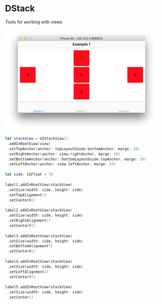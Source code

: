 # DStack

Tools for working with views

![ScreenShotLandscape](https://github.com/ErusaevAP/DStack/blob/master/Documentations/Images/ScreenShotLandscape.png)

```swift
let stackView = UIStackView()
 .addInRootView(view)
 .setTopAnchor(anchor: topLayoutGuide.bottomAnchor, marge: 10)
 .setRightAnchor(anchor: view.rightAnchor, marge: 10)
 .setBottomAnchor(anchor: bottomLayoutGuide.topAnchor, marge: 10)
 .setLeftAnchor(anchor: view.leftAnchor, marge: 10)

let side: CGFloat = 70

label1.addInRootView(stackView)
 .setSize(width: side, height: side)
 .setTopAlignment()
 .setCenterX()

label2.addInRootView(stackView)
 .setSize(width: side, height: side)
 .setRightAlignment()
 .setCenterY()

label3.addInRootView(stackView)
 .setSize(width: side, height: side)
 .setBottomAlignment()
 .setCenterX()

label4.addInRootView(stackView)
 .setSize(width: side, height: side)
 .setLeftAlignment()
 .setCenterY()

label5.addInRootView(stackView)
 .setSize(width: side, height: side)
 .setCenter()
```

